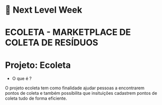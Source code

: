 # 📒 Next Level Week
# ECOLETA - MARKETPLACE DE COLETA DE RESÍDUOS

# Projeto: Ecoleta
- O que é ?

O projeto ecoleta tem como finalidade ajudar pessoas a encontrarem pontos de coleta e também possibilita que insituições cadastrem pontos de coleta tudo de forma eficiente.